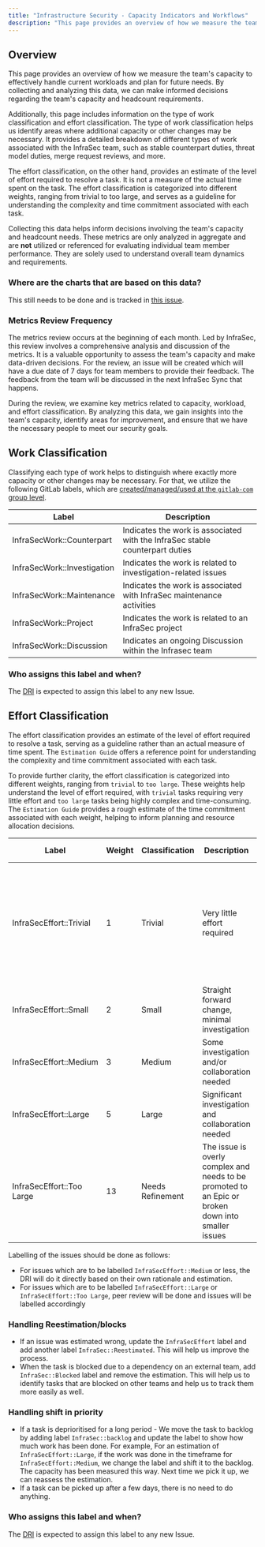 ```yaml
---
title: "Infrastructure Security - Capacity Indicators and Workflows"
description: "This page provides an overview of how we measure the team's capacity to effectively handle current workloads and plan for future needs. By collecting and analyzing this data, we can make informed decisions regarding the team's capacity and headcount requirements. "
---
```


## Overview

This page provides an overview of how we measure the team's capacity to effectively handle current workloads and plan for future needs. By collecting and analyzing this data, we can make informed decisions regarding the team's capacity and headcount requirements. 

Additionally, this page includes information on the type of work classification and effort classification. The type of work classification helps us identify areas where additional capacity or other changes may be necessary. It provides a detailed breakdown of different types of work associated with the InfraSec team, such as stable counterpart duties, threat model duties, merge request reviews, and more.

The effort classification, on the other hand, provides an estimate of the level of effort required to resolve a task. It is not a measure of the actual time spent on the task. The effort classification is categorized into different weights, ranging from trivial to too large, and serves as a guideline for understanding the complexity and time commitment associated with each task.

Collecting this data helps inform decisions involving the team's capacity and headcount needs. These metrics are only analyzed in aggregate and are __not__ utilized or referenced for evaluating individual team member performance. They are solely used to understand overall team dynamics and requirements.

### Where are the charts that are based on this data?

This still needs to be done and is tracked in [this issue](https://gitlab.com/gitlab-com/gl-security/product-security/infrastructure-security/bau/-/issues/6503).

### Metrics Review Frequency

The metrics review occurs at the beginning of each month. Led by InfraSec, this review involves a comprehensive analysis and discussion of the metrics. It is a valuable opportunity to assess the team's capacity and make data-driven decisions. For the review, an issue will be created which will have a due date of 7 days for team members to provide their feedback. The feedback from the team will be discussed in the next InfraSec Sync that happens.

During the review, we examine key metrics related to capacity, workload, and effort classification. By analyzing this data, we gain insights into the team's capacity, identify areas for improvement, and ensure that we have the necessary people to meet our security goals.

## Work Classification

Classifying each type of work helps to distinguish where exactly more capacity or other changes may be necessary. For that, we utilize the following GitLab labels, which are [created/managed/used at the `gitlab-com` group level](https://gitlab.com/groups/gitlab-com/-/labels?subscribed=&sort=relevance&search=InfraSecWork).

| Label    | Description |
| -------- | ------- |
| InfraSecWork::Counterpart  | Indicates the work is associated with the InfraSec stable counterpart duties |
| InfraSecWork::Investigation | Indicates the work is related to investigation-related issues |
| InfraSecWork::Maintenance | Indicates the work is associated with InfraSec maintenance activities |
| InfraSecWork::Project | Indicates the work is related to an InfraSec project |
| InfraSecWork::Discussion | Indicates an ongoing Discussion within the Infrasec team |

### Who assigns this label and when?

The [DRI](/handbook/people-group/directly-responsible-individuals/) is expected to assign this label to any new Issue.

## Effort Classification

The effort classification provides an estimate of the level of effort required to resolve a task, serving as a guideline rather than an actual measure of time spent. The `Estimation Guide` offers a reference point for understanding the complexity and time commitment associated with each task.

To provide further clarity, the effort classification is categorized into different weights, ranging from `trivial` to `too large`. These weights help understand the level of effort required, with `trivial` tasks requiring very little effort and `too large` tasks being highly complex and time-consuming. The `Estimation Guide` provides a rough estimate of the time commitment associated with each weight, helping to inform planning and resource allocation decisions.

| Label    | Weight | Classification | Description | Estimation Guide |
| -------- | ------ | ------- | ------- | ------- |
| InfraSecEffort::Trivial | 1 | Trivial | Very little effort required | Immediate or near immediate change to resolve the issue. This label should be used when effort is less than 1 day |
| InfraSecEffort::Small  | 2 | Small | Straight forward change, minimal investigation | 1-2 days  |
| InfraSecEffort::Medium | 3 | Medium | Some investigation and/or collaboration needed  | < 1 week |
| InfraSecEffort::Large | 5 | Large | Significant investigation and collaboration needed | 1-2 weeks |
| InfraSecEffort::Too Large | 13 | Needs Refinement | The issue is overly complex and needs to be promoted to an Epic or broken down into smaller issues | N/A |

Labelling of the issues should be done as follows:

- For issues which are to be labelled `InfraSecEffort::Medium` or less, the DRI will do it directly based on their own rationale and estimation.
- For issues which are to be labelled `InfraSecEffort::Large` or `InfraSecEffort::Too Large`, peer review will be done and issues will be labelled accordingly

### Handling Reestimation/blocks

- If an issue was estimated wrong, update the `InfraSecEffort` label and add another label `InfraSec::Reestimated`. This will help us improve the process.
- When the task is blocked due to a dependency on an external team, add `InfraSec::Blocked` label and remove the estimation. This will help us to identify tasks that are blocked on other teams and help us to track them more easily as well.

### Handling shift in priority

- If a task is deprioritised for a long period - We move the task to backlog by adding label `InfraSec::backlog` and update the label to show how much work has been done. For example, For an estimation of `InfraSecEffort::Large`, if the work was done in the timeframe for `InfraSecEffort::Medium`, we change the label and shift it to the backlog. The capacity has been measured this way. Next time we pick it up, we can reassess the estimation.
- If a task can be picked up after a few days, there is no need to do anything.

### Who assigns this label and when?

The [DRI](/handbook/people-group/directly-responsible-individuals/) is expected to assign this label to any new Issue.
